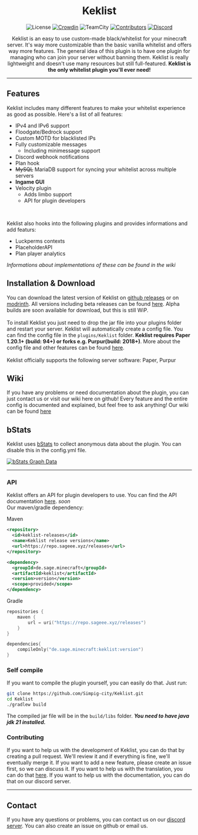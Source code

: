 <div align="center">
 
 # Keklist

![License](https://img.shields.io/badge/license-GPLv3-blue)
[![Crowdin](https://badges.crowdin.net/keklist/localized.svg)](https://crowdin.com/project/Keklist)
![TeamCity](https://teamcity.sageee.xyz/app/rest/builds/buildType:(id:Keklist_build)/statusIcon)
[![Contributors](https://img.shields.io/github/contributors/simpig-city/keklist)](https://github.com/Simpig-city/Keklist/graphs/contributors)
[![Discord](https://img.shields.io/discord/1064505564870230106?color=blue&label=discord)](https://discord.gg/Vseq6Sqcau)

Keklist is an easy to use custom-made black/whitelist for your minecraft server. It's way more customizable than the basic vanilla whitelist and offers way more features. The general idea of this plugin is to have one plugin for managing who can join your server without banning them. Keklist is really lightweight and doesn't use many resources but still full-featured. **Keklist is the only whitelist plugin you'll ever need!**
</div>

---

## Features
Keklist includes many different features to make your whitelist experience as good as possible. Here's a list of all features:
- IPv4 and IPv6 support
- Floodgate/Bedrock support
- Custom MOTD for blacklisted IPs
- Fully customizable messages
  - Including minimessage support
- Discord webhook notifications
- Plan hook
- ~~MySQL~~ MariaDB support for syncing your whitelist across multiple servers
- **Ingame GUI**
- Velocity plugin
  - Adds limbo support
  - API for plugin developers
 <br>

 Keklist also hooks into the following plugins and provides informations and add featurs:
 - Luckperms contexts
 - PlaceholderAPI
 - Plan player analytics

*Informations about implementations of these can be found in the wiki*

## Installation & Download
You can download the latest version of Keklist on [github releases](https://github.com/Simpig-city/Keklist/releases/latest) or on [modrinth](https://modrinth.com/plugin/keklist). 
All versions including beta releases can be found [here](https://github.com/Simpig-city/Keklist/releases/). Alpha builds are soon available for download, but this is still WiP. 
<br> <br>
To install Keklist you just need to drop the jar file into your plugins folder and restart your server. Keklist will automatically create a config file. You can find the config file in the `plugins/Keklist` folder. **Keklist requires Paper 1.20.1+ (build: 94+) or forks e.g. Purpur(build: 2018+)**. More about the config file and other features can be found [here](https://github.com/simpig-city/Keklist/wiki/config). 
<br> <br>
Keklist officially supports the following server software: Paper, Purpur

## Wiki
If you have any problems or need documentation about the plugin, you can just contact us
or visit our wiki here on github!
Every feature and the entire config is documented and explained, but feel free to ask anything!
Our wiki can be found [here](https://github.com/simpig-city/Keklist/wiki)

## bStats
Keklist uses [bStats](https://bstats.org/plugin/bukkit/Keklist/12078) to collect anonymous data about the plugin. You can disable this in the config.yml file.

[![bStats Graph Data](https://bstats.org/signatures/bukkit/Keklist.svg)](https://bstats.org/plugin/bukkit/Keklist/18279)

---

### API
Keklist offers an API for plugin developers to use. You can find the API documentation [here](https://github.com/simpig-city/keklist/wiki/API). *soon* <br>
Our maven/gradle dependency:

Maven
```xml
<repository>
  <id>keklist-releases</id>
  <name>Keklist release versions</name>
  <url>https://repo.sageee.xyz/releases</url>
</repository>

<dependency>
  <groupId>de.sage.minecraft</groupId>
  <artifactId>keklist</artifactId>
  <version>version</version>
  <scope>provided</scope>
</dependency>
```
Gradle
```kotlin
repositories {
    maven {
        url = uri("https://repo.sageee.xyz/releases")
    }
}

dependencies{
    compileOnly("de.sage.minecraft:keklist:version")
}
```

### Self compile
If you want to compile the plugin yourself, you can easily do that. Just run:
```bash
git clone https://github.com/Simpig-city/Keklist.git
cd Keklist
./gradlew build
```
The compiled jar file will be in the `build/libs` folder. ***You need to have java jdk 21 installed.***

### Contributing
If you want to help us with the development of Keklist, you can do that by creating a pull request. We'll review it and if everything is fine, we'll eventually merge it. If you want to add a new feature, please create an issue first, so we can discuss it. If you want to help us with the translation, you can do that [here](https://crowdin.com/project/keklist). If you want to help us with the documentation, you can do that on our discord server.

---

## Contact
If you have any questions or problems, you can contact us on our [discord server](https://discord.gg/Vseq6Sqcau). You can also create an issue on github or email us.
